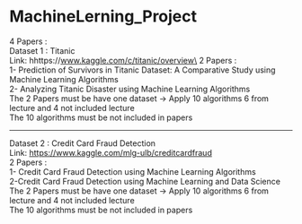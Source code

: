 # MachineLerning_Project

4 Papers : 
\
Dataset 1 : Titanic\
Link: hhttps://www.kaggle.com/c/titanic/overview\
2 Papers : \
1- Prediction of Survivors in Titanic Dataset: A Comparative Study using Machine Learning Algorithms \
2- Analyzing Titanic Disaster using Machine Learning Algorithms \
The 2 Papers must be have one dataset -> Apply 10 algorithms 6 from lecture and 4 not included lecture \
The 10 algorithms must be not included in papers 
<br/>
__________________________________________________________________________________________



Dataset 2 : Credit Card Fraud Detection \
Link: https://www.kaggle.com/mlg-ulb/creditcardfraud \
2 Papers : \
1- Credit Card Fraud Detection using Machine Learning Algorithms \
2-Credit Card Fraud Detection using Machine Learning and Data Science \
The 2 Papers must be have one dataset -> Apply 10 algorithms 6 from lecture and 4 not included lecture \
The 10 algorithms must be not included in papers 
